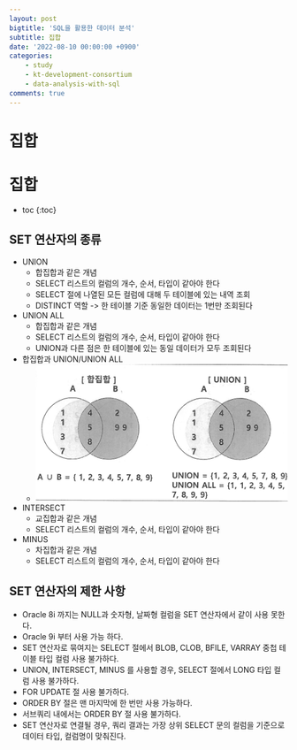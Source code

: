 ```yaml
---
layout: post
bigtitle: 'SQL을 활용한 데이터 분석'
subtitle: 집합
date: '2022-08-10 00:00:00 +0900'
categories:
    - study
    - kt-development-consortium
    - data-analysis-with-sql
comments: true
---
```


                                                  
# 집합

# 집합
* toc
{:toc}

## SET 연산자의 종류
+ UNION
  + 합집합과 같은 개념
  + SELECT 리스트의 컬럼의 개수, 순서, 타입이 같아야 한다
  + SELECT 절에 나열된 모든 컬럼에 대해 두 테이블에 있는 내역 조회
  + DISTINCT 역할 -> 한 테이블 기준 동일한 데이터는 1번만 조회된다
+ UNION ALL
  + 합집합과 같은 개념
  + SELECT 리스트의 컬럼의 개수, 순서, 타입이 같아야 한다
  + UNION과 다른 점은 한 테이블에 있는 동일 데이터가 모두 조회된다
+ 합집합과 UNION/UNION ALL
  + ![set](/assets/img/data-analysis-with-sql/set.png)
+ INTERSECT
  + 교집합과 같은 개념
  + SELECT 리스트의 컬럼의 개수, 순서, 타입이 같아야 한다
+ MINUS
  + 차집합과 같은 개념
  + SELECT 리스트의 컬럼의 개수, 순서, 타입이 같아야 한다

## SET 연산자의 제한 사항
+ Oracle 8i 까지는 NULL과 숫자형, 날짜형 컬럼을 SET 연산자에서 같이 사용 못한다.
+ Oracle 9i 부터 사용 가능 하다.
+ SET 연산자로 묶여지는 SELECT 절에서 BLOB, CLOB, BFILE, VARRAY 중첩 테이블 타입 컬럼 사용 불가하다.
+ UNION, INTERSECT, MINUS 를 사용할 경우, SELECT 절에서 LONG 타입 컬럼 사용 불가하다.
+ FOR UPDATE 절 사용 불가하다.
+ ORDER BY 절은 맨 마지막에 한 번만 사용 가능하다.
+ 서브쿼리 내에서는 ORDER BY 절 사용 불가하다.
+ SET 연산자로 연결될 경우, 쿼리 결과는 가장 상위 SELECT 문의 컬럼을 기준으로 데이터 타입, 컬럼명이 맞춰진다.
